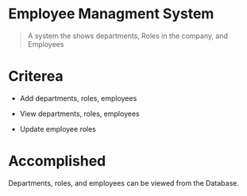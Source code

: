 # Employee Managment System
> A system the shows departments, Roles in the company, and Employees
# Criterea

  * Add departments, roles, employees

  * View departments, roles, employees

  * Update employee roles
  
  # Accomplished
  
  Departments, roles, and employees can be viewed from the Database.
